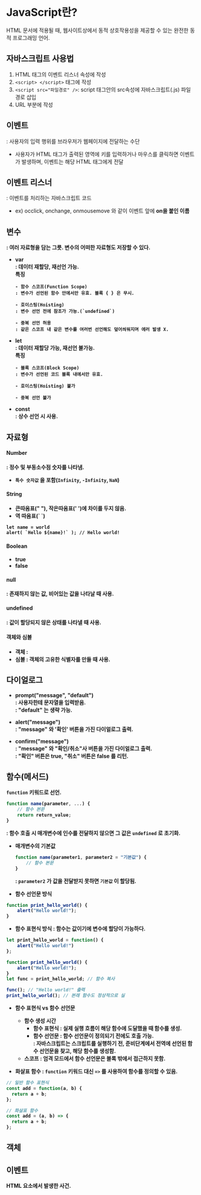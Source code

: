 # JavaScript란?
HTML 문서에 적용될 때, 웹사이트상에서 동적 상호작용성을 제공할 수 있는 완전한 동적 프로그래밍 언어.

## 자바스크립트 사용법
1. HTML 태그의 이벤트 리스너 속성에 작성
2. `<script> </script>` 태그에 작성
3. `<script src="파일경로" />`: script 태그안의 src속성에 자바스크립트(.js) 파일 경로 삽입
4. URL 부분에 작성

## 이벤트
: 사용자의 입력 행위를 브라우저가 웹페이지에 전달하는 수단 <br>
- 사용자가 HTML 태그가 출력된 영역에 키를 입력하거나 마우스를 클릭하면 이벤트가 발생하며, 이벤트는 해당 HTML 태그에게 전달

## 이벤트 리스너
: 이벤트를 처리하는 자바스크립트 코드
- ex) occlick, onchange, onmousemove 와 같이 이벤트 앞에 <b>on<b>을 붙인 이름

## 변수
: 여러 자료형을 담는 그릇. 변수의 어떠한 자료형도 저장할 수 있다.
- var <br>
  : 데이터 재할당, 재선언 가능. <br>
  특징
    ```
  - 함수 스코프(Function Scope)
  : 변수가 선언된 함수 안에서만 유효. 블록 { } 은 무시.
  
  - 호이스팅(Hoisting)
  : 변수 선언 전에 참조가 가능.(`undefined`)
  
  - 중복 선언 허용
  : 같은 스코프 내 같은 변수를 여러번 선언해도 덮어씌워지며 에러 발생 X.
  ```
- let <br>
  : 데이터 재할당 가능, 재선언 불가능. <br>
  특징
  ```
  - 블록 스코프(Block Scope)
  : 변수가 선언된 코드 블록 내에서만 유효.
  
  - 호이스팅(Hoisting) 불가
  
  - 중복 선언 불가
  ```
- const <br>
  : 상수 선언 시 사용.

## 자료형
#### Number
: 정수 및 부동소수점 숫자를 나타냄. <br>
- `특수 숫자값` 을 포함(`Infinity`, `-Infinity`, `NaN`)

#### String
- 큰따옴표(" "), 작은따옴표(' ')에 차이를 두지 않음.
- 역 따옴표(\` \`)
```
let name = world
alert( `Hello ${name}!` ); // Hello world!
```
#### Boolean
- true
- false

#### null
: 존재하지 않는 값, 비어있는 값을 나타날 때 사용.

#### undefined
: 값이 할당되지 않은 상태를 나타낼 때 사용.

#### 객체와 심볼
- 객체
  : 
- 심볼
  : 객체의 고유한 식별자를 만들 때 사용.

## 다이얼로그
- prompt("message", "default") <br>
  : 사용자한테 문자열을 입력받음. <br>
  : "default" 는 생략 가능. <br>

- alert("message") <br>
  : "message" 와 '확인' 버튼을 가진 다이얼로그 출력. <br>

- confirm("message") <br>
  : "message" 와 "확인/취소"사 버튼을 가진 다이얼로그 출력. <br>
  : "확인" 버튼은 true, "취소" 버튼은 false 를 리턴. <br>

## 함수(메서드)
`function` 키워드로 선언.
```JavaScript
function name(parameter, ...) {
    // 함수 본문
    return return_value;
}
```
: 함수 호출 시 매개변수에 인수를 전달하지 않으면 그 값은 `undefined` 로 초기화.
- 매개변수의 기본값
  ```JavaScript
  function name(parameter1, parameter2 = "기본값") {
      // 함수 본문
  }
  ```
  : `parameter2` 가 값을 전달받지 못하면 `기본값` 이 할당됨.
  
- 함수 선언문 방식
```JavaScript
function print_hello_world() {
    alert("Hello world!");
}
```

- 함수 표현식 방식
  : 함수는 값이기에 변수에 할당이 가능하다.
```JavaScript
let print_hello_world = function() {
    alert("Hello world!")
};
```

```JavaScript
function print_hello_world() {
    alert("Hello world!");
}
let func = print_hello_world; // 함수 복사

func(); // "Hello world!" 출력
print_hello_world(); // 본래 함수도 정상적으로 실
```
- 함수 표현식 vs 함수 선언문
  - 함수 생성 시간
    - 함수 표현식 : 실제 실행 흐름이 해당 함수에 도달했을 때 함수를 생성.
    - 함수 선언문 : 함수 선언문이 정의되기 전에도 호출 가능. <br>
    : 자바스크립트는 스크립트를 실행하기 전, 준비단계에서 전역에 선언된 함수 선언문을 찾고, 해당 함수를 생성함.
  - 스코프
    : 엄격 모드에서 함수 선언문은 블록 밖에서 접근하지 못함.

- 화살표 함수
  : `function` 키워드 대신 `=>` 를 사용하여 함수를 정의할 수 있음.
```JavaScript
// 일반 함수 표현식
const add = function(a, b) {
  return a + b;
};

// 화살표 함수
const add = (a, b) => {
  return a + b;
};
```
## 객체

## 이벤트
HTML 요소에서 발생한 사건.

